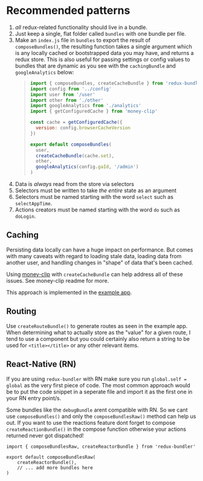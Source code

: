 # Recommended patterns

1.  _all_ redux-related functionality should live in a bundle.
2.  Just keep a single, flat folder called `bundles` with one bundle per file.
3.  Make an `index.js` file in `bundles` to export the result of `composeBundles()`, the resulting function takes a single argument which is any locally cached or bootstrapped data you may have, and returns a redux store. This is also useful for passing settings or config values to bundles that are dynamic as you see with the `cachingBundle` and `googleAnalytics` below:
    > ```js
    > import { composeBundles, createCacheBundle } from 'redux-bundler'
    > import config from '../config'
    > import user from '/user'
    > import other from './other'
    > import googleAnalytics from './analytics'
    > import { getConfiguredCache } from 'money-clip'
    >
    > const cache = getConfiguredCache({
    >   version: config.browserCacheVersion
    > })
    >
    > export default composeBundles(
    >   user,
    >   createCacheBundle(cache.set),
    >   other,
    >   googleAnalytics(config.gaId, '/admin')
    > )
    > ```
4.  Data is _always_ read from the store via selectors
5.  Selectors must be written to take _the entire_ state as an argument
6.  Selectors must be named starting with the word `select` such as `selectAppTime`.
7.  Actions creators must be named starting with the word `do` such as `doLogin`.

## Caching

Persisting data locally can have a huge impact on performance. But comes with many caveats with regard to loading stale data, loading data from another user, and handling changes in "shape" of data that's been cached.

Using [money-clip](https://github.com/HenrikJoreteg/money-clip) with `createCacheBundle` can help address all of these issues. See money-clip readme for more.

This approach is implemented in the [example app](https://github.com/HenrikJoreteg/redux-bundler-example).

## Routing

Use `createRouteBundle()` to generate routes as seen in the example app. When determining what to actually store as the "value" for a given route, I tend to use a component but you could certainly also return a string to be used for `<title></title>` or any other relevant items.

## React-Native (RN)

If you are using `redux-bundler` with RN make sure you run `global.self = global` as the very first piece of code. The most common approach would be to put the code snippet in a seperate file and import it as the first one in your RN entry point/s.  

Some bundles like the `debugBundle` arent compatible with RN. So we cant use `composeBundles()` and only the `composeBundlesRaw()`
method can help us out. 
If you want to use the reactions feature dont forget to compose `createReactionBundle()` in the compose function otherwise your 
actions returned never got dispatched!

```
import { composeBundlesRaw, createReactorBundle } from 'redux-bundler'

export default composeBundlesRaw(
    createReactorBundle(),
    // ... add more bundles here
)
```
